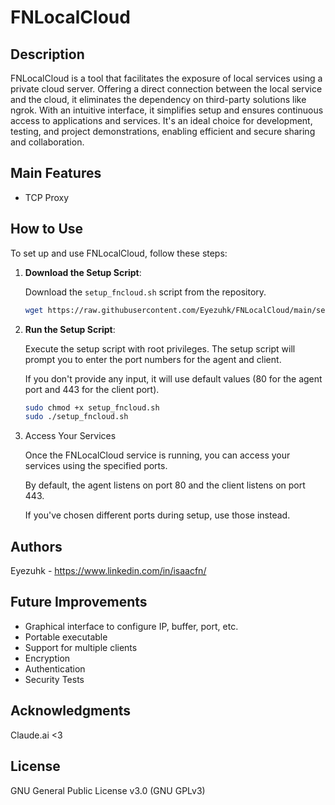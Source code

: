 # FNLocalCloud

## Description
FNLocalCloud is a tool that facilitates the exposure of local services using a private cloud server. Offering a direct connection between the local service and the cloud, it eliminates the dependency on third-party solutions like ngrok. With an intuitive interface, it simplifies setup and ensures continuous access to applications and services. It's an ideal choice for development, testing, and project demonstrations, enabling efficient and secure sharing and collaboration.

## Main Features
- TCP Proxy

## How to Use
To set up and use FNLocalCloud, follow these steps:

1. **Download the Setup Script**:

   Download the `setup_fncloud.sh` script from the repository.

   ```bash
   wget https://raw.githubusercontent.com/Eyezuhk/FNLocalCloud/main/setup_fncloud.sh

2. **Run the Setup Script**: 

    Execute the setup script with root privileges.
   The setup script will prompt you to enter the port numbers for the agent and client.

   If you don't provide any input, it will use default values (80 for the agent port and 443 for the client port).  

   ```bash
   sudo chmod +x setup_fncloud.sh
   sudo ./setup_fncloud.sh

4. Access Your Services

   Once the FNLocalCloud service is running, you can access your services using the specified ports.

   By default, the agent listens on port 80 and the client listens on port 443.

   If you've chosen different ports during setup, use those instead.

## Authors
Eyezuhk - https://www.linkedin.com/in/isaacfn/

## Future Improvements
- Graphical interface to configure IP, buffer, port, etc.
- Portable executable
- Support for multiple clients
- Encryption
- Authentication
- Security Tests

## Acknowledgments
Claude.ai <3

## License
GNU General Public License v3.0 (GNU GPLv3)
